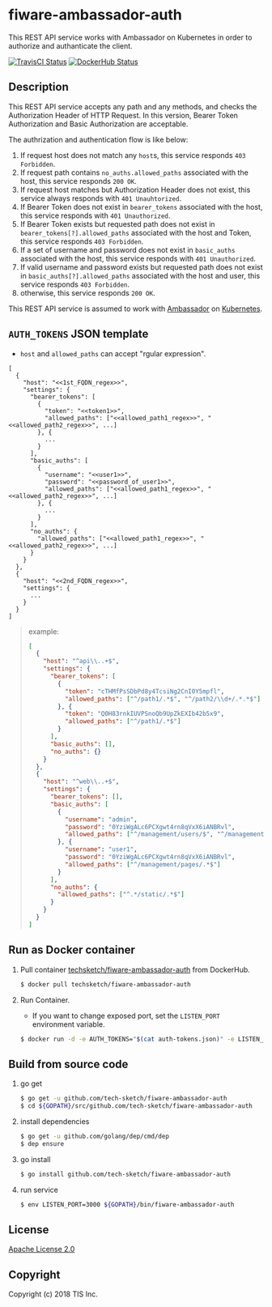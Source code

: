 # fiware-ambassador-auth
This REST API service works with Ambassador on Kubernetes in order to authorize and authanticate the client.

[![TravisCI Status](https://travis-ci.org/tech-sketch/fiware-ambassador-auth.svg?branch=master)](https://travis-ci.org/tech-sketch/fiware-ambassador-auth)
[![DockerHub Status](https://dockerbuildbadges.quelltext.eu/status.svg?organization=techsketch&repository=fiware-ambassador-auth)](https://hub.docker.com/r/techsketch/fiware-ambassador-auth/builds/)

## Description
This REST API service accepts any path and any methods, and checks the Authorization Header of HTTP Request. In this version, Bearer Token Authorization and Basic Authorization are acceptable.

The authrization and authentication flow is like below:

1. If request host does not match any `host`s, this service responds `403 Forbidden`.
1. If request path contains `no_auths.allowed_paths` associated with the host, this service responds `200 OK`.
1. If request host matches but Authorization Header does not exist, this service always responds with `401 Unauhtorized`.
1. If Bearer Token does not exist in `bearer_tokens` associated with the host, this service responds with `401 Unauthorized`.
1. If Bearer Token exists but requested path does not exist in `bearer_tokens[?].allowed_paths` associated with the host and Token, this service responds `403 Forbidden`.
1. If a set of username and password does not exist in `basic_auths` associated with the host, this service responds with `401 Unauthorized`.
1. If valid username and password exists but requested path does not exist in `basic_auths[?].allowed_paths` associated with the host and user, this service responds `403 Forbidden`.
1. otherwise, this service responds `200 OK`.

This REST API service is assumed to work with [Ambassador](https://www.getambassador.io/) on [Kubernetes](https://www.getambassador.io/).

## `AUTH_TOKENS` JSON template

* `host` and `allowed_paths` can accept "rgular expression".

```text
[
  {
    "host": "<<1st_FQDN_regex>>",
    "settings": {
      "bearer_tokens": [
        {
          "token": "<<token1>>",
          "allowed_paths": ["<<allowed_path1_regex>>", "<<allowed_path2_regex>>", ...]
        }, {
          ...
        }
      ],
      "basic_auths": [
        {
          "username": "<<user1>>",
          "password": "<<password_of_user1>>",
          "allowed_paths": ["<<allowed_path1_regex>>", "<<allowed_path2_regex>>", ...]
        }, {
          ...
        }
      ],
      "no_auths": {
        "allowed_paths": ["<<allowed_path1_regex>>", "<<allowed_path2_regex>>", ...]
      }
    }
  },
  {
    "host": "<<2nd_FQDN_regex>>",
    "settings": {
      ...
    }
  }
]
```

> example:
>
> ```json
> [
>   {
>     "host": "^api\\..+$",
>     "settings": {
>       "bearer_tokens": [
>         {
>           "token": "cTHMfPsSDbPd8y4TcsiNg2CnI0Y5mpfl",
>           "allowed_paths": ["^/path1/.*$", "^/path2/\\d+/.*.*$"]
>         }, {
>           "token": "Q0H83rnkIUVPSnoQb9UpZkEXIb42b5x9",
>           "allowed_paths": ["^/path1/.*$"]
>         }
>       ],
>       "basic_auths": [],
>       "no_auths": {}
>     }
>   },
>   {
>     "host": "^web\\..+$",
>     "settings": {
>       "bearer_tokens": [],
>       "basic_auths": [
>         {
>           "username": "admin",
>           "password": "0YziWgALc6PCXgwt4rn8qVxX6iANBRvl",
>           "allowed_paths": ["^/management/users/$", "^/management/pages/.*$"]
>         }, {
>           "username": "user1",
>           "password": "0YziWgALc6PCXgwt4rn8qVxX6iANBRvl",
>           "allowed_paths": ["^/management/pages/.*$"]
>         }
>       ],
>       "no_auths": {
>         "allowed_paths": ["^.*/static/.*$"]
>       }
>     }
>   }
> ]
> ```

## Run as Docker container

1. Pull container [techsketch/fiware-ambassador-auth](https://hub.docker.com/r/techsketch/fiware-ambassador-auth/) from DockerHub.

    ```bash
    $ docker pull techsketch/fiware-ambassador-auth
    ```
1. Run Container.
    * If you want to change exposed port, set the `LISTEN_PORT` environment variable.

    ```bash
    $ docker run -d -e AUTH_TOKENS="$(cat auth-tokens.json)" -e LISTEN_PORT=3000 -p 3000:3000 techsketch/fiware-ambassador-auth
    ```

## Build from source code

1. go get

    ```bash
    $ go get -u github.com/tech-sketch/fiware-ambassador-auth
    $ cd ${GOPATH}/src/github.com/tech-sketch/fiware-ambassador-auth
    ```
1. install dependencies

    ```bash
    $ go get -u github.com/golang/dep/cmd/dep
    $ dep ensure
    ```
1. go install

    ```bash
    $ go install github.com/tech-sketch/fiware-ambassador-auth
    ```
1. run service

    ```bash
    $ env LISTEN_PORT=3000 ${GOPATH}/bin/fiware-ambassador-auth
    ```

## License

[Apache License 2.0](/LICENSE)

## Copyright
Copyright (c) 2018 TIS Inc.
